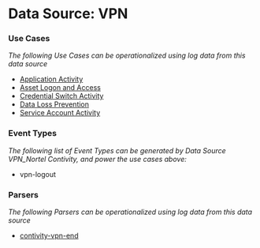 Data Source: VPN
================

### Use Cases

_The following Use Cases can be operationalized using log data from this data source_

* [Application Activity](usecase_application_activity.md)
* [Asset Logon and Access](usecase_asset_logon_and_access.md)
* [Credential Switch Activity](usecase_credential_switch_activity.md)
* [Data Loss Prevention](usecase_data_loss_prevention.md)
* [Service Account Activity](usecase_service_account_activity.md)


### Event Types

_The following list of Event Types can be generated by Data Source VPN_Nortel Contivity, and power the use cases above:_

- vpn-logout


### Parsers

_The following Parsers can be operationalized using log data from this data source_

* [contivity-vpn-end](parserContent_contivity-vpn-end.md)
